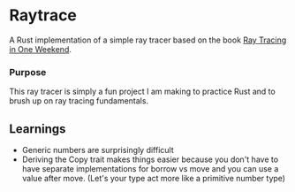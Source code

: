 # Raytrace
A Rust implementation of a simple ray tracer based on the book
[Ray Tracing in One Weekend](https://raytracing.github.io/books/RayTracingInOneWeekend.html).

### Purpose
This ray tracer is simply a fun project I am making to practice Rust and to brush up on ray tracing
fundamentals.

## Learnings
- Generic numbers are surprisingly difficult
- Deriving the Copy trait makes things easier because you don't have to have separate implementations for borrow vs move and you can use a value after move. (Let's your type act more like a primitive number type)
